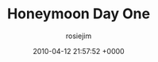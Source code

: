 ---
blog: travel
date: 2010-04-12 21:57:52 +0000
title: "Honeymoon Day One"
author: rosiejim
permalink: /honeymoon-2010/morocco/marrakech/honeymoon-day-one/
---